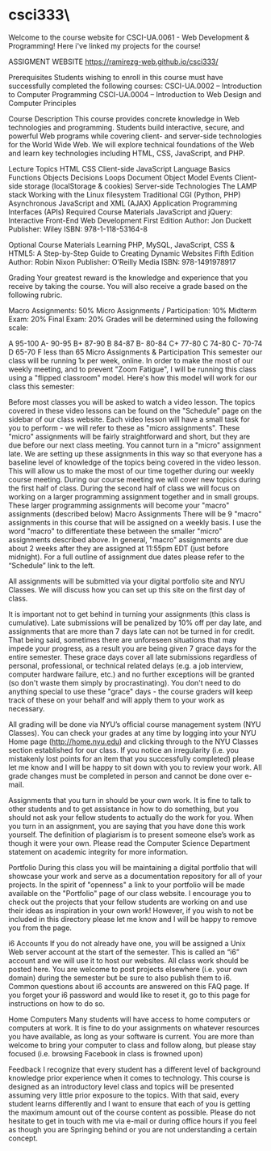 # csci333\
Welcome to the course website for CSCI-UA.0061 - Web Development & Programming!
Here i've linked my projects for the course!

ASSIGMENT WEBSITE https://ramirezg-web.github.io/csci333/

Prerequisites
Students wishing to enroll in this course must have successfully completed the following courses:
CSCI-UA.0002 – Introduction to Computer Programming
CSCI-UA.0004 – Introduction to Web Design and Computer Principles


Course Description
This course provides concrete knowledge in Web technologies and programming. Students build interactive, secure, and powerful Web programs while covering client- and server-side technologies for the World Wide Web. We will explore technical foundations of the Web and learn key technologies including HTML, CSS, JavaScript, and PHP.

Lecture Topics
HTML
CSS
Client-side JavaScript
Language Basics
Functions
Objects
Decisions
Loops
Document Object Model
Events
Client-side storage (localStorage & cookies)
Server-side Technologies
The LAMP stack
Working with the Linux filesystem
Traditional CGI (Python, PHP)
Asynchronous JavaScript and XML (AJAX)
Application Programming Interfaces (APIs)
Required Course Materials
JavaScript and jQuery: Interactive Front-End Web Development
First Edition
Author: Jon Duckett
Publisher: Wiley
ISBN: 978-1-118-53164-8

Optional Course Materials
Learning PHP, MySQL, JavaScript, CSS & HTML5: A Step-by-Step Guide to Creating Dynamic Websites
Fifth Edition
Author: Robin Nixon
Publisher: O’Reilly Media
ISBN: 978-1491978917

Grading
Your greatest reward is the knowledge and experience that you receive by taking the course. You will also receive a grade based on the following rubric.

Macro Assignments: 50%
Micro Assignments / Participation: 10%
Midterm Exam: 20%
Final Exam: 20%
Grades will be determined using the following scale:

A	95-100
A-	90-95
B+	87-90
B	84-87
B-	80-84
C+	77-80
C	74-80
C-	70-74
D	65-70
F	less than 65
Micro Assignments & Participation
This semester our class will be running 1x per week, online. In order to make the most of our weekly meeting, and to prevent "Zoom Fatigue", I will be running this class using a "flipped classroom" model. Here's how this model will work for our class this semester:

Before most classes you will be asked to watch a video lesson. The topics covered in these video lessons can be found on the "Schedule" page on the sidebar of our class website.
Each video lesson will have a small task for you to perform - we will refer to these as "micro assignments". These "micro" assignments will be fairly straightforward and short, but they are due before our next class meeting. You cannot turn in a "micro" assignment late. We are setting up these assignments in this way so that everyone has a baseline level of knowledge of the topics being covered in the video lesson. This will allow us to make the most of our time together during our weekly course meeting.
During our course meeting we will cover new topics during the first half of class. During the second half of class we will focus on working on a larger programming assignment together and in small groups. These larger programming assignments will become your "macro" assignments (described below)
Macro Assignments
There will be 9 "macro" assignments in this course that will be assigned on a weekly basis. I use the word "macro" to differentiate these between the smaller "micro" assignments described above. In general, "macro" assignments are due about 2 weeks after they are assigned at 11:55pm EDT (just before midnight). For a full outline of assignment due dates please refer to the “Schedule” link to the left.

All assignments will be submitted via your digital portfolio site and NYU Classes. We will discuss how you can set up this site on the first day of class.

It is important not to get behind in turning your assignments (this class is cumulative). Late submissions will be penalized by 10% off per day late, and assignments that are more than 7 days late can not be turned in for credit. That being said, sometimes there are unforeseen situations that may impede your progress, as a result you are being given 7 grace days for the entire semester. These grace days cover all late submissions regardless of personal, professional, or technical related delays (e.g. a job interview, computer hardware failure, etc.) and no further exceptions will be granted (so don't waste them simply by procrastinating). You don't need to do anything special to use these "grace" days - the course graders will keep track of these on your behalf and will apply them to your work as necessary.

All grading will be done via NYU’s official course management system (NYU Classes). You can check your grades at any time by logging into your NYU Home page (http://home.nyu.edu) and clicking through to the NYU Classes section established for our class. If you notice an irregularity (i.e. you mistakenly lost points for an item that you successfully completed) please let me know and I will be happy to sit down with you to review your work. All grade changes must be completed in person and cannot be done over e-mail.

Assignments that you turn in should be your own work. It is fine to talk to other students and to get assistance in how to do something, but you should not ask your fellow students to actually do the work for you. When you turn in an assignment, you are saying that you have done this work yourself. The definition of plagiarism is to present someone else’s work as though it were your own. Please read the Computer Science Department statement on academic integrity for more information.

Portfolio
During this class you will be maintaining a digital portfolio that will showcase your work and serve as a documentation repository for all of your projects. In the spirit of "openness" a link to your portfolio will be made available on the "Portfolio" page of our class website. I encourage you to check out the projects that your fellow students are working on and use their ideas as inspiration in your own work! However, if you wish to not be included in this directory please let me know and I will be happy to remove you from the page.

i6 Accounts
If you do not already have one, you will be assigned a Unix Web server account at the start of the semester. This is called an “i6” account and we will use it to host our websites. All class work should be posted here. You are welcome to post projects elsewhere (i.e. your own domain) during the semester but be sure to also publish them to i6. Common questions about i6 accounts are answered on this FAQ page. If you forget your i6 password and would like to reset it, go to this page for instructions on how to do so.

Home Computers
Many students will have access to home computers or computers at work. It is fine to do your assignments on whatever resources you have available, as long as your software is current. You are more than welcome to bring your computer to class and follow along, but please stay focused (i.e. browsing Facebook in class is frowned upon)

Feedback
I recognize that every student has a different level of background knowledge prior experience when it comes to technology. This course is designed as an introductory level class and topics will be presented assuming very little prior exposure to the topics. With that said, every student learns differently and I want to ensure that each of you is getting the maximum amount out of the course content as possible. Please do not hesitate to get in touch with me via e-mail or during office hours if you feel as though you are Springing behind or you are not understanding a certain concept.
